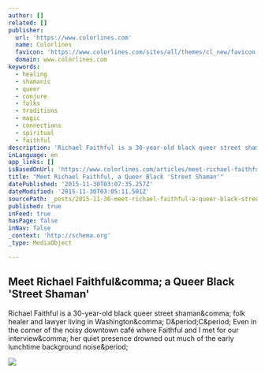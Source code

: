 ```yaml
---
author: []
related: []
publisher:
  url: 'https://www.colorlines.com'
  name: Colorlines
  favicon: 'https://www.colorlines.com/sites/all/themes/cl_new/favicon.ico'
  domain: www.colorlines.com
keywords:
  - healing
  - shamanic
  - queer
  - conjure
  - folks
  - traditions
  - magic
  - connections
  - spiritual
  - faithful
description: 'Richael Faithful is a 30-year-old black queer street shaman, folk healer and lawyer living in Washington, D.C. Even in the corner of the noisy downtown café where Faithful and I met for our interview, her quiet presence drowned out much of the early lunchtime background noise.'
inLanguage: en
app_links: []
isBasedOnUrl: 'https://www.colorlines.com/articles/meet-richael-faithful-queer-black-street-shaman'
title: "Meet Richael Faithful, a Queer Black 'Street Shaman'"
datePublished: '2015-11-30T03:07:35.257Z'
dateModified: '2015-11-30T03:05:11.501Z'
sourcePath: _posts/2015-11-30-meet-richael-faithful-a-queer-black-street-shaman.md
published: true
inFeed: true
hasPage: false
inNav: false
_context: 'http://schema.org'
_type: MediaObject

---
```

<article style=""><h1>Meet Richael Faithful&amp;comma; a Queer Black 'Street Shaman'</h1><p>Richael Faithful is a 30-year-old black queer street shaman&amp;comma; folk healer and lawyer living in Washington&amp;comma; D&amp;period;C&amp;period; Even in the corner of the noisy downtown café where Faithful and I met for our interview&amp;comma; her quiet presence drowned out much of the early lunchtime background noise&amp;period;</p><img src="https://www.colorlines.com/sites/default/files/styles/article_lead_normal/public/images/2015/10/Richael%20Faithful_10-20-15.jpg?itok=cQEorJ1U" /></article>